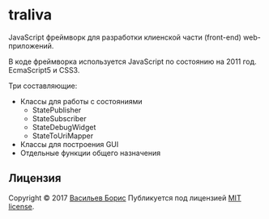# traliva

JavaScript фреймворк для разработки клиенской части (front-end) web-приложений.

В коде фреймворка используется JavaScript по состоянию на 2011 год. EcmaScript5 и CSS3.

Три составляющие:
* Классы для работы с состояниями
    * StatePublisher
    * StateSubscriber
    * StateDebugWidget
    * StateToUriMapper
* Классы для построения GUI
* Отдельные функции общего назначения


## Лицензия

Copyright © 2017 [Васильев Борис](https://github.com/1024sparrow)
Публикуется под лицензией [MIT license](https://github.com/1024sparrow/traliva/blob/master/LICENSE).
